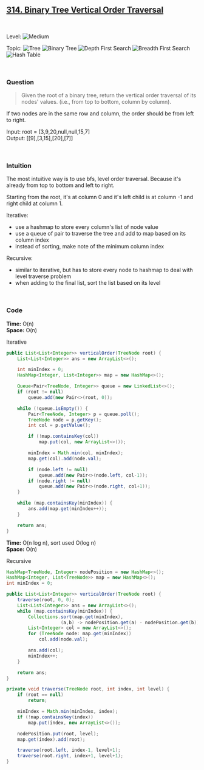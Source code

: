 ## [314. Binary Tree Vertical Order Traversal](https://leetcode.com/problems/binary-tree-vertical-order-traversal/)

<br>

Level:
![Medium](https://img.shields.io/badge/-Medium-ff8000)

Topic:
![Tree](https://img.shields.io/badge/-Tree-70db70)
![Binary Tree](https://img.shields.io/badge/-Binary_Tree-5cd65c)
![Depth First Search](https://img.shields.io/badge/-Depth_First_Search-47d147)
![Breadth First Search](https://img.shields.io/badge/-Breadth_First_Search-33cc33)
![Hash Table](https://img.shields.io/badge/-Hash_Table-0073e6)

<!---
Similar Problem:

- [](.md)
--->

<br>

### Question

> Given the root of a binary tree, return the vertical order traversal of its nodes' values. (i.e., from top to bottom, column by column).

If two nodes are in the same row and column, the order should be from left to right.

Input: root = [3,9,20,null,null,15,7]  
Output: [[9],[3,15],[20],[7]]

<br>

### Intuition

The most intuitive way is to use bfs, level order traversal. Because it's already from top to bottom and left to right.

Starting from the root, it's at column 0 and it's left child is at column -1 and right child at column 1.

Iterative:

- use a hashmap to store every column's list of node value
- use a queue of pair to traverse the tree and add to map based on its column index
- instead of sorting, make note of the minimum column index

Recursive:

- similar to iterative, but has to store every node to hashmap to deal with level traverse problem
- when adding to the final list, sort the list based on its level

<br>

### Code

**Time:** O(n)  
**Space:** O(n)

Iterative

```java
public List<List<Integer>> verticalOrder(TreeNode root) {
    List<List<Integer>> ans = new ArrayList<>();

    int minIndex = 0;
    HashMap<Integer, List<Integer>> map = new HashMap<>();

    Queue<Pair<TreeNode, Integer>> queue = new LinkedList<>();
    if (root != null)
        queue.add(new Pair<>(root, 0));

    while (!queue.isEmpty()) {
        Pair<TreeNode, Integer> p = queue.poll();
        TreeNode node = p.getKey();
        int col = p.getValue();

        if (!map.containsKey(col))
            map.put(col, new ArrayList<>());

        minIndex = Math.min(col, minIndex);
        map.get(col).add(node.val);

        if (node.left != null)
            queue.add(new Pair<>(node.left, col-1));
        if (node.right != null)
            queue.add(new Pair<>(node.right, col+1));
    }

    while (map.containsKey(minIndex)) {
        ans.add(map.get(minIndex++));
    }

    return ans;
}
```

**Time:** O(n log n), sort used O(log n)  
**Space:** O(n)

Recursive

```java
HashMap<TreeNode, Integer> nodePosition = new HashMap<>();
HashMap<Integer, List<TreeNode>> map = new HashMap<>();
int minIndex = 0;

public List<List<Integer>> verticalOrder(TreeNode root) {
    traverse(root, 0, 0);
    List<List<Integer>> ans = new ArrayList<>();
    while (map.containsKey(minIndex)) {
        Collections.sort(map.get(minIndex),
                    (a,b) -> nodePosition.get(a) - nodePosition.get(b));
        List<Integer> col = new ArrayList<>();
        for (TreeNode node: map.get(minIndex))
            col.add(node.val);

        ans.add(col);
        minIndex++;
    }

    return ans;
}

private void traverse(TreeNode root, int index, int level) {
    if (root == null)
        return;

    minIndex = Math.min(minIndex, index);
    if (!map.containsKey(index))
        map.put(index, new ArrayList<>());

    nodePosition.put(root, level);
    map.get(index).add(root);

    traverse(root.left, index-1, level+1);
    traverse(root.right, index+1, level+1);
}
```
